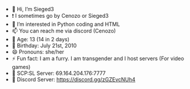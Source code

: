 - 👋 Hi, I’m Sieged3
- ❗ I sometimes go by Cenozo or Sieged3
- 👀 I’m interested in Python coding and HTML
- 📫 You can reach me via discord (Cenozo)
- 🧵 Age: 13 (14 in 2 days)
- 🎂 Birthday: July 21st, 2010
- 😄 Pronouns: she/her
- ⚡ Fun fact: I am a furry. I am transgender and I host servers (For video games)
- 🧪 SCP:SL Server: 69.164.204.176:7777
- 💬 Discord Server: https://discord.gg/zGZEvcNUh4
